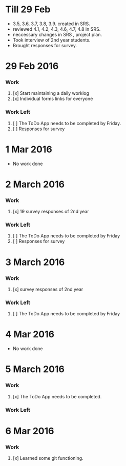 # Till 29 Feb

- 3.5, 3.6, 3.7, 3.8, 3.9. created in SRS.
- reviewed 4.1, 4.2, 4.3, 4.6, 4.7, 4.8 in SRS.
- neccessary changes in SRS , project plan.
- Took interview of 2nd year students.
- Brought responses for survey.

# 29 Feb 2016
### Work

1. [x] Start maintaining a daily worklog
2. [x] Individual forms links for everyone

### Work Left

1. [ ] The ToDo App needs to be completed by Friday.
2. [ ] Responses for survey

# 1 Mar 2016
- No work done

# 2 March 2016
### Work

1. [x] 19 survey responses of 2nd year

### Work Left

1. [ ] The ToDo App needs to be completed by Friday
2. [ ] Responses for survey

# 3 March 2016
### Work

1. [x]  survey responses of 2nd year

### Work Left

1. [ ] The ToDo App needs to be completed by Friday

# 4 Mar 2016
- No work done

# 5 March 2016
### Work

1. [x] The ToDo App needs to be completed.

### Work Left

# 6 Mar 2016
### Work

1. [x] Learned some git functioning.
